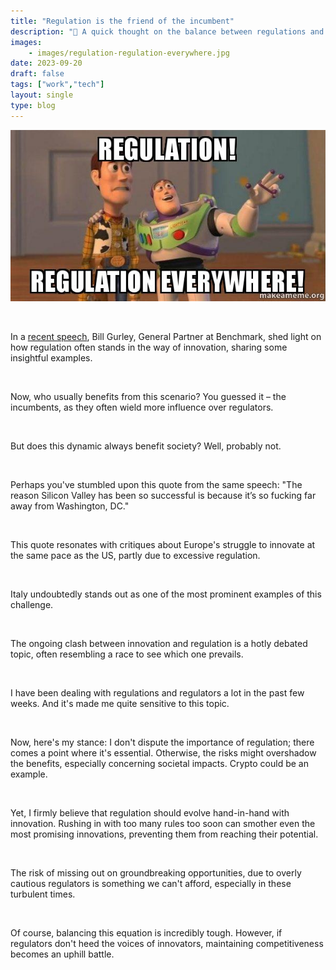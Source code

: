 ```yaml
---
title: "Regulation is the friend of the incumbent"
description: "💼 A quick thought on the balance between regulations and innovation..."
images: 
    - images/regulation-regulation-everywhere.jpg
date: 2023-09-20
draft: false
tags: ["work","tech"]
layout: single
type: blog
---
```


![Spider Man](images/regulation-regulation-everywhere.jpg)

&nbsp;

In a [recent speech](https://www.youtube.com/watch?v=F9cO3-MLHOM), Bill Gurley, General Partner at Benchmark, shed light on how regulation often stands in the way of innovation, sharing some insightful examples.

&nbsp;

Now, who usually benefits from this scenario? You guessed it – the incumbents, as they often wield more influence over regulators.

&nbsp;

But does this dynamic always benefit society? Well, probably not.

&nbsp;

Perhaps you've stumbled upon this quote from the same speech: "The reason Silicon Valley has been so successful is because it’s so fucking far away from Washington, DC."

&nbsp;

This quote resonates with critiques about Europe's struggle to innovate at the same pace as the US, partly due to excessive regulation. 

&nbsp;

Italy undoubtedly stands out as one of the most prominent examples of this challenge.

&nbsp;

The ongoing clash between innovation and regulation is a hotly debated topic, often resembling a race to see which one prevails.

&nbsp;

I have been dealing with regulations and regulators a lot in the past few weeks. And it's made me quite sensitive to this topic.

&nbsp;

Now, here's my stance: I don't dispute the importance of regulation; there comes a point where it's essential. Otherwise, the risks might overshadow the benefits, especially concerning societal impacts. Crypto could be an example.

&nbsp;

Yet, I firmly believe that regulation should evolve hand-in-hand with innovation. Rushing in with too many rules too soon can smother even the most promising innovations, preventing them from reaching their potential.

&nbsp;

The risk of missing out on groundbreaking opportunities, due to overly cautious regulators is something we can't afford, especially in these turbulent times.

&nbsp;

Of course, balancing this equation is incredibly tough. However, if regulators don't heed the voices of innovators, maintaining competitiveness becomes an uphill battle.
